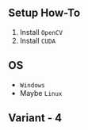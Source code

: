 ## Setup How-To

1. Install `OpenCV`
2. Install `CUDA`  

## OS
* `Windows`  
* Maybe `Linux`

## Variant - 4
